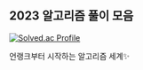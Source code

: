 ## 2023 알고리즘 풀이 모음

[![Solved.ac Profile](http://mazassumnida.wtf/api/v2/generate_badge?boj=meimmm)](https://solved.ac/meimmm/)

언랭크부터 시작하는 알고리즘 세계✨
